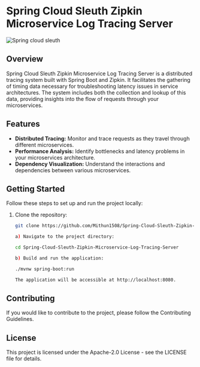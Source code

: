 # Spring Cloud Sleuth Zipkin Microservice Log Tracing Server

![Spring cloud sleuth](https://github.com/Mithun1508/Spring-Cloud-Sleuth-Zipkin-Server-Microservice-Log-Tracing-u/assets/93249038/78d040b1-e4df-49f7-914f-ea323fc6468d)


## Overview

Spring Cloud Sleuth Zipkin Microservice Log Tracing Server is a distributed tracing system built with Spring Boot and Zipkin. It facilitates the gathering of timing data necessary for troubleshooting latency issues in service architectures. The system includes both the collection and lookup of this data, providing insights into the flow of requests through your microservices.

## Features

- **Distributed Tracing:** Monitor and trace requests as they travel through different microservices.
- **Performance Analysis:** Identify bottlenecks and latency problems in your microservices architecture.
- **Dependency Visualization:** Understand the interactions and dependencies between various microservices.

## Getting Started

Follow these steps to set up and run the project locally:

1. Clone the repository:

   ```bash
   git clone https://github.com/Mithun1508/Spring-Cloud-Sleuth-Zipkin-Server-Microservice-Log-Tracing-u.git

   a) Navigate to the project directory:
   
   cd Spring-Cloud-Sleuth-Zipkin-Microservice-Log-Tracing-Server

   b) Build and run the application:
   
   ./mvnw spring-boot:run

   The application will be accessible at http://localhost:8080.


## Contributing
If you would like to contribute to the project, please follow the Contributing Guidelines.

## License
This project is licensed under the Apache-2.0 License - see the LICENSE file for details.



